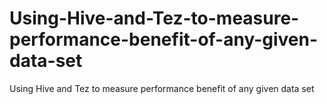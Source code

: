 # Using-Hive-and-Tez-to-measure-performance-benefit-of-any-given-data-set
Using Hive and Tez to measure performance benefit of any given data set
